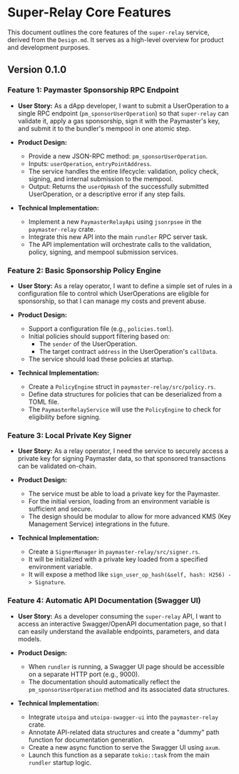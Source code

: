 # Super-Relay Core Features

This document outlines the core features of the `super-relay` service, derived from the `Design.md`. It serves as a high-level overview for product and development purposes.

## Version 0.1.0

### Feature 1: Paymaster Sponsorship RPC Endpoint

-   **User Story:** As a dApp developer, I want to submit a UserOperation to a single RPC endpoint (`pm_sponsorUserOperation`) so that `super-relay` can validate it, apply a gas sponsorship, sign it with the Paymaster's key, and submit it to the bundler's mempool in one atomic step.

-   **Product Design:**
    -   Provide a new JSON-RPC method: `pm_sponsorUserOperation`.
    -   Inputs: `userOperation`, `entryPointAddress`.
    -   The service handles the entire lifecycle: validation, policy check, signing, and internal submission to the mempool.
    -   Output: Returns the `userOpHash` of the successfully submitted UserOperation, or a descriptive error if any step fails.

-   **Technical Implementation:**
    -   Implement a new `PaymasterRelayApi` using `jsonrpsee` in the `paymaster-relay` crate.
    -   Integrate this new API into the main `rundler` RPC server task.
    -   The API implementation will orchestrate calls to the validation, policy, signing, and mempool submission services.

### Feature 2: Basic Sponsorship Policy Engine

-   **User Story:** As a relay operator, I want to define a simple set of rules in a configuration file to control which UserOperations are eligible for sponsorship, so that I can manage my costs and prevent abuse.

-   **Product Design:**
    -   Support a configuration file (e.g., `policies.toml`).
    -   Initial policies should support filtering based on:
        -   The `sender` of the UserOperation.
        -   The target contract `address` in the UserOperation's `callData`.
    -   The service should load these policies at startup.

-   **Technical Implementation:**
    -   Create a `PolicyEngine` struct in `paymaster-relay/src/policy.rs`.
    -   Define data structures for policies that can be deserialized from a TOML file.
    -   The `PaymasterRelayService` will use the `PolicyEngine` to check for eligibility before signing.

### Feature 3: Local Private Key Signer

-   **User Story:** As a relay operator, I need the service to securely access a private key for signing Paymaster data, so that sponsored transactions can be validated on-chain.

-   **Product Design:**
    -   The service must be able to load a private key for the Paymaster.
    -   For the initial version, loading from an environment variable is sufficient and secure.
    -   The design should be modular to allow for more advanced KMS (Key Management Service) integrations in the future.

-   **Technical Implementation:**
    -   Create a `SignerManager` in `paymaster-relay/src/signer.rs`.
    -   It will be initialized with a private key loaded from a specified environment variable.
    -   It will expose a method like `sign_user_op_hash(&self, hash: H256) -> Signature`.

### Feature 4: Automatic API Documentation (Swagger UI)

-   **User Story:** As a developer consuming the `super-relay` API, I want to access an interactive Swagger/OpenAPI documentation page, so that I can easily understand the available endpoints, parameters, and data models.

-   **Product Design:**
    -   When `rundler` is running, a Swagger UI page should be accessible on a separate HTTP port (e.g., 9000).
    -   The documentation should automatically reflect the `pm_sponsorUserOperation` method and its associated data structures.

-   **Technical Implementation:**
    -   Integrate `utoipa` and `utoipa-swagger-ui` into the `paymaster-relay` crate.
    -   Annotate API-related data structures and create a "dummy" path function for documentation generation.
    -   Create a new async function to serve the Swagger UI using `axum`.
    -   Launch this function as a separate `tokio::task` from the main `rundler` startup logic. 